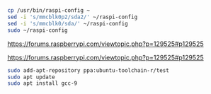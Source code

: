 # 


```bash

cp /usr/bin/raspi-config ~
sed -i 's/mmcblk0p2/sda2/' ~/raspi-config                                                                              
sed -i 's/mmcblk0/sda/' ~/raspi-config
sudo ~/raspi-config

```

https://forums.raspberrypi.com/viewtopic.php?p=129525#p129525

https://forums.raspberrypi.com/viewtopic.php?p=129525#p129525




```bash
sudo add-apt-repository ppa:ubuntu-toolchain-r/test
sudo apt update
sudo apt install gcc-9
```